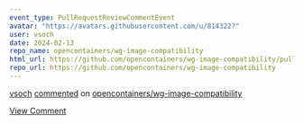 ```yaml
---
event_type: PullRequestReviewCommentEvent
avatar: "https://avatars.githubusercontent.com/u/814322?"
user: vsoch
date: 2024-02-13
repo_name: opencontainers/wg-image-compatibility
html_url: https://github.com/opencontainers/wg-image-compatibility/pull/6#discussion_r1487019539
repo_url: https://github.com/opencontainers/wg-image-compatibility
---
```


<a href='https://github.com/vsoch' target='_blank'>vsoch</a> <a href='https://github.com/opencontainers/wg-image-compatibility/pull/6#discussion_r1487019539' target='_blank'>commented</a> on <a href='https://github.com/opencontainers/wg-image-compatibility' target='_blank'>opencontainers/wg-image-compatibility</a>

<a href='https://github.com/opencontainers/wg-image-compatibility/pull/6#discussion_r1487019539' target='_blank'>View Comment</a>